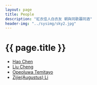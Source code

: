 ```yaml
---
layout: page
title: People
description: "紅衣佳人白衣友 朝與同歌暮同酒"
header-img: "../sysimg/sky2.jpg"
---
```


# {{ page.title }}

+ [Hao Chen][a]
+ [Liu Cheng][b]
+ [Opeoluwa Temitayo][c]
+ [Zijie(Augustus) Li][d]









[a]: https://hchen1202.github.io/
[b]: http://willowcheng.top/
[c]: http://www.ewejeopeoluwa.com/
[d]: http://augustus2014.blogspot.ca/
